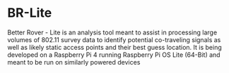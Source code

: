 # BR-Lite
Better Rover - Lite is an analysis tool meant to assist in processing large volumes of 802.11 survey data to identify potential co-traveling signals as well as likely static access points and their best guess location. It is being developed on a Raspberry Pi 4 running Raspberry Pi OS Lite (64-Bit) and meant to be run on similarly powered devices
